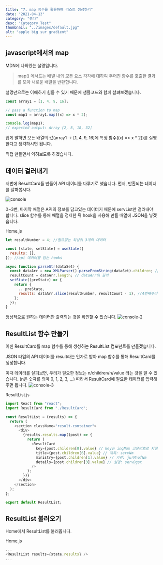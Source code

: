 ```yaml
---
title: "7. map 함수를 활용하여 리스트 생성하기"
date: "2021-04-13"
category: "볶다"
desc: "Category Test"
thumbnail: "../images/default.jpg"
alt: "apple big sur gradient"
---
```


## javascript에서의 map

MDN에 나와있는 설명입니다.

> map() 메서드는 배열 내의 모든 요소 각각에 대하여 주어진 함수를 호출한 결과를 모아 새로운 배열을 반환합니다.

설명만으로는 이해하기 힘들 수 있기 때문에 샘플코드와 함께 살펴보겠습니다.

```js
const array1 = [1, 4, 9, 16];

// pass a function to map
const map1 = array1.map((x) => x * 2);

console.log(map1);
// expected output: Array [2, 8, 18, 32]
```

쉽게 말하면 모든 배열의 값(array1 -> [1, 4, 9, 16]에 특정 함수((x) => x \* 2))를 실행한다고 생각하시면 됩니다.

직접 만들면서 익혀보도록 하겠습니다.

## 데이터 걸러내기

저번에 ResultCard들 만들어 API 데이터를 다루기로 했습니다. 먼저, 반환되는 데이터를 살펴봅시다.

![console](/assets/2021-04-13-bokdda-7/console-1.png)

0~3번, 마지막 배열은 API의 정보를 담고있는 데이터기 때문에 servList만 걸러내야 합니다. slice 함수를 통해 배열을 정제한 뒤 hook을 사용해 만들 배열에 JSON을 넣겠습니다.

Home.js

```js
let resultNumber = 4; //필요없는 최상위 3개의 데이터

const [state, setState] = useState({
  results: [],
}); //api 데이터를 담는 hooks

async function parseStr(dataSet) {
  const dataArr = new XMLParser().parseFromString(dataSet).children; // xml을 json으로 변경
  resultCount = dataArr.length; // dataArr의 길이
  setState((preState) => {
    return {
      ...preState,
      results: dataArr.slice(resultNumber, resultCount - 1), //4번째부터 마지막 1개를 제외한 배열을 만든다.
    };
  });
}
```

정상적으로 원하는 데이터만 출력되는 것을 확인할 수 있습니다.
![console-2](/assets/2021-04-13-bokdda-7/console-2.png)

## ResultList 함수 만들기

이젠 ResultCard를 map 함수를 통해 생성하는 ResultList 컴포넌트를 만들겠습니다.

JSON 타입의 API 데이터를 result라는 인자로 받아 map 함수를 통해 ResultCard를 생성합니다.

이때 데이터를 살펴보면, 우리가 필요한 정보는 n/children/n/value 라는 것을 알 수 있습니다. (n은 숫자를 의미 0, 1, 2, 3, ...)
따라서 ResultCard에 필요한 데이터를 입력해주면 됩니다.
![console-3](/assets/2021-04-13-bokdda-7/console-3.png)

ResultList.js

```js
import React from "react";
import ResultCard from "./ResultCard";

const ResultList = (results) => {
  return (
    <section className="result-container">
      <div>
        {results.results.map((post) => {
          return (
            <ResultCard
              key={post.children[0].value} // key는 inqNum 고유번호로 지정함.
              title={post.children[6].value} // 제목: servNm
              ministry={post.children[1].value} // 기관: jurMnofNm
              details={post.children[3].value} // 설명: servDgst
            />
          );
        })}
      </div>
    </section>
  );
};

export default ResultList;
```

## ResultList 불러오기

Home에서 ResultList를 불러옵니다.

Home.js

```js
...
<ResultList results={state.results} />
...
```
